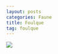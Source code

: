 ```yaml
---
layout: posts
categories: Faune
title: Foulque
tag: foulque
---
```

<img src="/faune_flore_meyrin/images/IMG_8678.JPG" />

